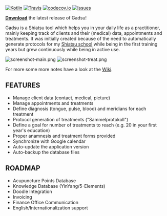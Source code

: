 
<!---
[![Travis CI Status](https://travis-ci.org/christophpickl/gadsu.svg?branch=master)](https://travis-ci.org/christophpickl/gadsu) 
[![Coverage](https://img.shields.io/codecov/c/github/christophpickl/gadsu/master.svg)](https://codecov.io/github/christophpickl/gadsu?branch=master)
[![Dependency Versions](https://www.versioneye.com/user/projects/572880644a0faa000b782062/badge.svg?style=flat)](https://www.versioneye.com/user/projects/572880644a0faa000b782062)
-->

[![Kotlin](https://img.shields.io/badge/kotlin-1.2.61-blue.svg)](http://kotlinlang.org)
[![Travis](https://img.shields.io/travis/christophpickl/gadsu.svg)](https://travis-ci.org/christophpickl/gadsu)
[![codecov.io](https://codecov.io/github/christophpickl/gadsu/coverage.svg?branch=master)](https://codecov.io/github/christophpickl/gadsu?branch=master)
[![Issues](https://img.shields.io/github/issues/christophpickl/gadsu.svg)](https://github.com/christophpickl/gadsu/issues?q=is%3Aopen) 


[**Download**](https://github.com/christophpickl/gadsu/releases/latest) the latest release of Gadsu!

Gadsu is a Shiatsu tool which helps you in your daily life as a practitioner, 
mainly keeping track of clients and their (medical) data, appointments and treatments.
It was initially created because of the need to automatically generate protocols for my 
[Shiatsu school](http://www.shiatsu-schule.at/shiatsu-start.html) while being in the first training years 
but grew continuously while being in active use.

![screenshot-main.png](https://github.com/christophpickl/gadsu/wiki/screenshot-main.png "Gadsu Screenshot")
![screenshot-treat.png](https://github.com/christophpickl/gadsu/wiki/screenshot-treat.png "Gadsu Screenshot")

For more some more notes have a look at the [Wiki](https://github.com/christophpickl/gadsu/wiki).

## FEATURES

* Manage client data (contact, medical, picture)
* Manage appointments and treatments
* Define diagnosis (tongue, pulse, blood) and meridians for each treatment
* Protocol generation of treatments ("Sammelprotokoll")
* Define a goal for number of treatments to reach (e.g. 20 in your first year's education)
* Proper anamnesis and treatment forms provided
* Synchronize with Google calendar
* Auto-update the application version
* Auto-backup the database files

##  ROADMAP

* Acupuncture Points Database
* Knowledge Database (YinYang/5-Elements)
* Doodle Integration
* Invoicing
* Finance Office Communication
* English/Internationalization support
